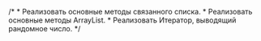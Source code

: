 /*
     * Реализовать основные методы связанного списка.
     * Реализовать основные методы ArrayList.
     * Реализовать Итератор, выводящий рандомное число.
*/

